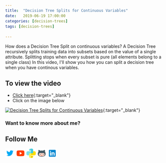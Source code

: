 ```yaml
---
title:  "Decision Tree Splits for Continuous Variables"
date:   2019-06-19 17:00:00
categories: [decision-trees]
tags: [decision-trees]

---
```


How does a Decision Tree Split on continuous variables?
A Decision Tree recursively splits training data into subsets based on the value of a single attribute. Splitting stops when every subset is pure (all elements belong to a single class)
In this video, I'll show you how you can split a decision tree when you have continous variables.


## To view the video
* [Click here](https://youtu.be/OD8aO4ovIBo){:target="_blank"}
* Click on the image below

[![Decision Tree Splits for Continuous Variables](http://img.youtube.com/vi/OD8aO4ovIBo/0.jpg)](http://www.youtube.com/watch?v=OD8aO4ovIBo){:target="_blank"}

### Want to know more about me?
## Follow Me
<a href="https://twitter.com/_bhaveshbhatt" target="_blank"><img class="ai-subscribed-social-icon" src="/assets/images/tw.png" width="30"></a>
<a href="https://www.youtube.com/bhaveshbhatt8791/" target="_blank"><img class="ai-subscribed-social-icon" src="/assets/images/ytb.png" width="30"></a>
<a href="https://www.youtube.com/PythonTricks/" target="_blank"><img class="ai-subscribed-social-icon" src="/assets/images/python_logo.png" width="30"></a>
<a href="https://github.com/bhattbhavesh91" target="_blank"><img class="ai-subscribed-social-icon" src="/assets/images/gthb.png" width="30"></a>
<a href="https://www.linkedin.com/in/bhattbhavesh91/" target="_blank"><img class="ai-subscribed-social-icon" src="/assets/images/lnkdn.png" width="30"></a>
